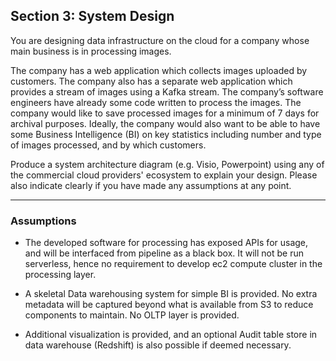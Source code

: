 ## Section 3: System Design

You are designing data infrastructure on the cloud for a company whose main business is in processing images.

The company has a web application which collects images uploaded by customers. The company also has a separate web application which provides a stream of images using a Kafka stream. The company’s software engineers have already some code written to process the images. The company would like to save processed images for a minimum of 7 days for archival purposes. Ideally, the company would also want to be able to have some Business Intelligence (BI) on key statistics including number and type of images processed, and by which customers.

Produce a system architecture diagram (e.g. Visio, Powerpoint) using any of the commercial cloud providers' ecosystem to explain your design. Please also indicate clearly if you have made any assumptions at any point.

---

### Assumptions

- The developed software for processing has exposed APIs for usage, and will be interfaced from pipeline as a black box. It will not be run serverless, hence no requirement to develop ec2 compute cluster in the processing layer. 

- A skeletal Data warehousing system for simple BI is provided. No extra metadata will be captured beyond what is available from S3 to reduce components to maintain. No OLTP layer is provided.

- Additional visualization is provided, and an optional Audit table store in data warehouse (Redshift) is also possible if deemed necessary. 
